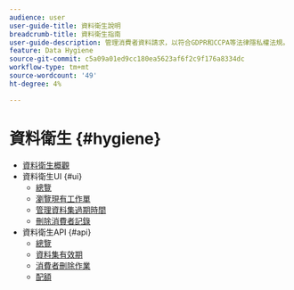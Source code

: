 ```yaml
---
audience: user
user-guide-title: 資料衛生說明
breadcrumb-title: 資料衛生指南
user-guide-description: 管理消費者資料請求，以符合GDPR和CCPA等法律隱私權法規。
feature: Data Hygiene
source-git-commit: c5a09a01ed9cc180ea5623af6f2c9f176a8334dc
workflow-type: tm+mt
source-wordcount: '49'
ht-degree: 4%

---
```



# 資料衛生 {#hygiene}

* [資料衛生概觀](./home.md)
* 資料衛生UI {#ui}
   * [總覽](./ui/overview.md)
   * [瀏覽現有工作單](./ui/browse.md)
   * [管理資料集過期時間](./ui/dataset-expiration.md)
   * [刪除消費者記錄](./ui/delete-consumer.md)
* 資料衛生API {#api}
   * [總覽](./api/overview.md)
   * [資料集有效期](./api/dataset-expiration.md)
   * [消費者刪除作業](./api/workorder.md)
   * [配額](./api/quota.md)
